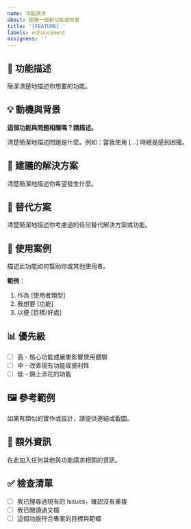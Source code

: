 ```yaml
---
name: 功能請求
about: 建議一個新功能或改善
title: '[FEATURE] '
labels: enhancement
assignees: ''
---
```


## 🚀 功能描述

簡潔清楚地描述你想要的功能。

## 💡 動機與背景

**這個功能與問題相關嗎？請描述。**

清楚簡潔地描述問題是什麼。例如：當我使用 [...] 時總是感到困擾。

## 📝 建議的解決方案

清楚簡潔地描述你希望發生什麼。

## 🔄 替代方案

清楚簡潔地描述你考慮過的任何替代解決方案或功能。

## 🎯 使用案例

描述此功能如何幫助你或其他使用者。

**範例**：

1. 作為 [使用者類型]
2. 我想要 [功能]
3. 以便 [目標/好處]

## 📊 優先級

- [ ] 高 - 核心功能或嚴重影響使用體驗
- [ ] 中 - 改善現有功能或便利性
- [ ] 低 - 錦上添花的功能

## 🖼️ 參考範例

如果有類似的實作或設計，請提供連結或截圖。

## 📝 額外資訊

在此加入任何其他與功能請求相關的資訊。

## ✅ 檢查清單

- [ ] 我已搜尋過現有的 Issues，確認沒有重複
- [ ] 我已閱讀過文檔
- [ ] 這個功能符合專案的目標與範疇
